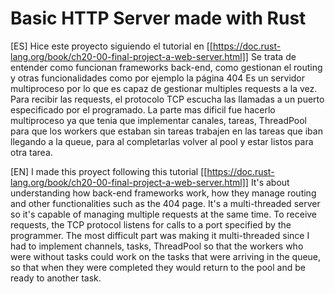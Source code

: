 # Basic HTTP Server made with Rust

[ES]
Hice este proyecto siguiendo el tutorial en [[https://doc.rust-lang.org/book/ch20-00-final-project-a-web-server.html]]
Se trata de entender como funcionan frameworks back-end, como gestionan el routing y otras funcionalidades como por ejemplo la página 404
Es un servidor multiproceso por lo que es capaz de gestionar multiples requests a la vez. Para recibir las requests, el protocolo TCP escucha las llamadas a un puerto especificado por el programado. La parte mas dificil fue hacerlo multiproceso ya que tenia que implementar canales, tareas, ThreadPool para que los workers que estaban sin tareas trabajen en las tareas que iban llegando a la queue, para al completarlas volver al pool y estar listos para otra tarea. 

[EN]
I made this proyect following this tutorial [[https://doc.rust-lang.org/book/ch20-00-final-project-a-web-server.html]]
It's about understanding how back-end frameworks work, how they manage routing and other functionalities such as the 404 page.
It's a multi-threaded server so it's capable of managing multiple requests at the same time. To receive requests, the TCP protocol listens for calls to a port specified by the programmer. The most difficult part was making it multi-threaded since I had to implement channels, tasks, ThreadPool so that the workers who were without tasks could work on the tasks that were arriving in the queue, so that when they were completed they would return to the pool and be ready to another task.